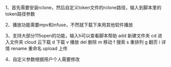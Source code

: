1、首先需要安装rclone，然后自定义token文件的rclone路径，输入到脚本里的token路径参数

2、播放功能需要mpv和infuse，不然就下载下来用其他软件播放

3、支持大部分115open的功能，输入h可以查看脚本帮助
 add 新建文件夹
 cd 进入文件夹
 cloud 云下载
 d 下载
 v 播放
 del 删除 
 m 移动
 f 搜索
 s 重排列
 g 翻页
 i 详情
 rename 重命名
upload 上传

4、自定义参数根据用户个人需要修改
